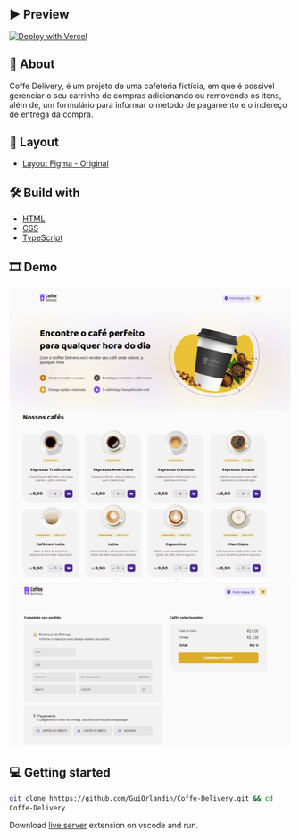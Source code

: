 </div>

## ▶ Preview

[![Deploy with Vercel](https://vercel.com/button)](https://coffe-delivery-gamma.vercel.app/)

## 📃 About

Coffe Delivery, é um projeto de uma cafeteria fictícia, em que é possivel gerenciar o seu carrinho de compras adicionando ou removendo os itens, além de, um formulário para informar o metodo de pagamento e o indereço de entrega da compra.

## 🎨 Layout

- [Layout Figma - Original](https://www.figma.com/file/0pdPfesf9HkadGrSukBqfA/Coffee-Delivery-Copy?fuid=849842337339839423)

## 🛠 Build with

- [HTML]()
- [CSS]()
- [TypeScript]()

## 🎞 Demo

<img src="src/assets/demo1.png">
<img src="src/assets/demo2.png">
<img src="src/assets/demo3.png">

## 💻 Getting started

```sh
git clone hhttps://github.com/GuiOrlandin/Coffe-Delivery.git && cd 
Coffe-Delivery
```

Download [live server](https://marketplace.visualstudio.com/items?itemName=ritwickdey.LiveServer) extension on vscode and run.